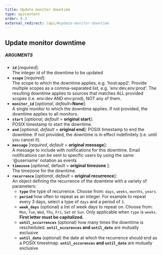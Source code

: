 ```yaml
---
title: Update monitor downtime
type: apicontent
order: 9.2
external_redirect: /api/#update-monitor-downtime
---
```


## Update monitor downtime
##### ARGUMENTS

* **`id`** [*required*]:  
    The integer id of the downtime to be updated
* **`scope`** [*required*]:  
    The scope to which the downtime applies, e.g. 'host:app2'. Provide multiple scopes as a comma-separated list, e.g. 'env:dev,env:prod'. The resulting downtime applies to sources that matches ALL provided scopes (i.e. env:dev AND env:prod), NOT any of them.
* **`monitor_id`** [*optional*, *default*=**None**]:  
    A single monitor to which the downtime applies. If not provided, the downtime applies to all monitors.
* **`start`** [*optional*, *default* = **original start**]:  
    POSIX timestamp to start the downtime.
* **`end`** [*optional*, *default* = **original end**]:
    POSIX timestamp to end the downtime. If not provided, the downtime is in effect indefinitely (i.e. until you cancel it).
* **`message`** [*required*, *default* = **original message**]:  
    A message to include with notifications for this downtime. Email notifications can be sent to specific users by using the same '@username' notation as events
* **`timezone`** [*optional*, default = **original timezone** ]:  
    The timezone for the downtime.
* **`recurrence`** [*optional*, *default* = **original recurrence**]:  
    An object defining the recurrence of the downtime with a variety of parameters:
    *   **`type`** the type of recurrence. Choose from: `days`, `weeks`, `months`, `years`.
    *   **`period`** how often to repeat as an integer. For example to repeat every 3 days, select a type of `days` and a period of `3`.
    *   **`week_days`** (optional) a list of week days to repeat on. Choose from: `Mon`, `Tue`, `Wed`, `Thu`, `Fri`, `Sat` or `Sun`. Only applicable when `type` is `weeks`. **First letter must be capitalized.**
    *   **`until_occurrences`** (optional) how many times the downtime is rescheduled. **`until_occurences` and `until_date`** are mutually exclusive
    *   **`until_date`** (optional) the date at which the recurrence should end as a POSIX timestmap. **`until_occurences` and `until_date`** are mutually exclusive
